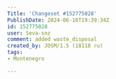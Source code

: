 ```yaml
---
Title: 'Changeset #152775028'
PublishDate: 2024-06-16T19:39:34Z
id: 152775028
user: Seva-snz
comment: added waste_disposal
created_by: JOSM/1.5 (18118 ru)
tags:
- Montenegro

---
```

